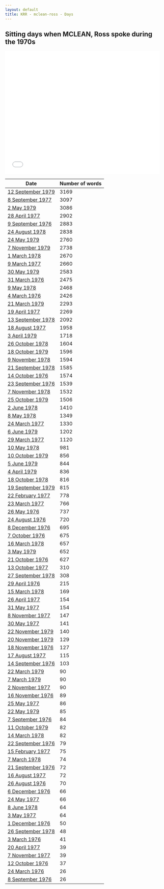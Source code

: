 ```yaml
---
layout: default
title: KRR - mclean-ross - Days
---
```

## Sitting days when MCLEAN, Ross spoke during the 1970s

<iframe width="100%" height="400" frameborder="0" scrolling="no" src="//plot.ly/~wragge/1445.embed"></iframe>

| Date | Number of words |
|--------------|----------------|
|[12 September 1979](https://historichansard.net/hofreps/1979/19790912_reps_31_hor115/)|3169|
|[8 September 1977](https://historichansard.net/hofreps/1977/19770908_reps_30_hor106/)|3097|
|[2 May 1979](https://historichansard.net/hofreps/1979/19790502_reps_31_hor114/)|3086|
|[28 April 1977](https://historichansard.net/hofreps/1977/19770428_reps_30_hor105/)|2902|
|[9 September 1976](https://historichansard.net/hofreps/1976/19760909_reps_30_hor100/)|2883|
|[24 August 1978](https://historichansard.net/hofreps/1978/19780824_reps_31_hor110/)|2838|
|[24 May 1979](https://historichansard.net/hofreps/1979/19790524_reps_31_hor114/)|2760|
|[7 November 1979](https://historichansard.net/hofreps/1979/19791107_reps_31_hor116/)|2738|
|[1 March 1978](https://historichansard.net/hofreps/1978/19780301_reps_31_hor108/)|2670|
|[9 March 1977](https://historichansard.net/hofreps/1977/19770309_reps_30_hor104/)|2660|
|[30 May 1979](https://historichansard.net/hofreps/1979/19790530_reps_31_hor114/)|2583|
|[31 March 1976](https://historichansard.net/hofreps/1976/19760331_reps_30_hor98/)|2475|
|[9 May 1978](https://historichansard.net/hofreps/1978/19780509_reps_31_hor109/)|2468|
|[4 March 1976](https://historichansard.net/hofreps/1976/19760304_reps_30_hor98/)|2426|
|[21 March 1979](https://historichansard.net/hofreps/1979/19790321_reps_31_hor113/)|2293|
|[19 April 1977](https://historichansard.net/hofreps/1977/19770419_reps_30_hor104/)|2269|
|[13 September 1978](https://historichansard.net/hofreps/1978/19780913_reps_31_hor110/)|2092|
|[18 August 1977](https://historichansard.net/hofreps/1977/19770818_reps_30_hor106/)|1958|
|[3 April 1979](https://historichansard.net/hofreps/1979/19790403_reps_31_hor113/)|1718|
|[26 October 1978](https://historichansard.net/hofreps/1978/19781026_reps_31_hor111/)|1604|
|[18 October 1979](https://historichansard.net/hofreps/1979/19791018_reps_31_hor116/)|1596|
|[9 November 1978](https://historichansard.net/hofreps/1978/19781109_reps_31_hor112/)|1594|
|[21 September 1978](https://historichansard.net/hofreps/1978/19780921_reps_31_hor110/)|1585|
|[14 October 1976](https://historichansard.net/hofreps/1976/19761014_reps_30_hor101/)|1574|
|[23 September 1976](https://historichansard.net/hofreps/1976/19760923_reps_30_hor100/)|1539|
|[7 November 1978](https://historichansard.net/hofreps/1978/19781107_reps_31_hor112/)|1532|
|[25 October 1979](https://historichansard.net/hofreps/1979/19791025_reps_31_hor116/)|1506|
|[2 June 1978](https://historichansard.net/hofreps/1978/19780602_reps_31_hor109/)|1410|
|[8 May 1978](https://historichansard.net/hofreps/1978/19780508_reps_31_hor109/)|1349|
|[24 March 1977](https://historichansard.net/hofreps/1977/19770324_reps_30_hor104/)|1330|
|[6 June 1979](https://historichansard.net/hofreps/1979/19790606_reps_31_hor114/)|1202|
|[29 March 1977](https://historichansard.net/hofreps/1977/19770329_reps_30_hor104/)|1120|
|[10 May 1978](https://historichansard.net/hofreps/1978/19780510_reps_31_hor109/)|981|
|[10 October 1979](https://historichansard.net/hofreps/1979/19791010_reps_31_hor116/)|856|
|[5 June 1979](https://historichansard.net/hofreps/1979/19790605_reps_31_hor114/)|844|
|[4 April 1979](https://historichansard.net/hofreps/1979/19790404_reps_31_hor113/)|836|
|[18 October 1978](https://historichansard.net/hofreps/1978/19781018_reps_31_hor111/)|816|
|[19 September 1979](https://historichansard.net/hofreps/1979/19790919_reps_31_hor115/)|815|
|[22 February 1977](https://historichansard.net/hofreps/1977/19770222_reps_30_hor103/)|778|
|[23 March 1977](https://historichansard.net/hofreps/1977/19770323_reps_30_hor104/)|766|
|[26 May 1976](https://historichansard.net/hofreps/1976/19760526_reps_30_hor99/)|737|
|[24 August 1976](https://historichansard.net/hofreps/1976/19760824_reps_30_hor100/)|720|
|[8 December 1976](https://historichansard.net/hofreps/1976/19761208_reps_30_hor102/)|695|
|[7 October 1976](https://historichansard.net/hofreps/1976/19761007_reps_30_hor101/)|675|
|[16 March 1978](https://historichansard.net/hofreps/1978/19780316_reps_31_hor108/)|657|
|[3 May 1979](https://historichansard.net/hofreps/1979/19790503_reps_31_hor114/)|652|
|[21 October 1976](https://historichansard.net/hofreps/1976/19761021_reps_30_hor101/)|627|
|[13 October 1977](https://historichansard.net/hofreps/1977/19771013_reps_30_hor107/)|310|
|[27 September 1978](https://historichansard.net/hofreps/1978/19780927_reps_31_hor111/)|308|
|[29 April 1976](https://historichansard.net/hofreps/1976/19760429_reps_30_hor99/)|215|
|[15 March 1978](https://historichansard.net/hofreps/1978/19780315_reps_31_hor108/)|169|
|[26 April 1977](https://historichansard.net/hofreps/1977/19770426_reps_30_hor105/)|154|
|[31 May 1977](https://historichansard.net/hofreps/1977/19770531_reps_30_hor105/)|154|
|[8 November 1977](https://historichansard.net/hofreps/1977/19771108_reps_30_hor107/)|147|
|[30 May 1977](https://historichansard.net/hofreps/1977/19770530_reps_30_hor105/)|141|
|[22 November 1979](https://historichansard.net/hofreps/1979/19791122_reps_31_hor116/)|140|
|[20 November 1979](https://historichansard.net/hofreps/1979/19791120_reps_31_hor116/)|129|
|[18 November 1976](https://historichansard.net/hofreps/1976/19761118_reps_30_hor102/)|127|
|[17 August 1977](https://historichansard.net/hofreps/1977/19770817_reps_30_hor106/)|115|
|[14 September 1976](https://historichansard.net/hofreps/1976/19760914_reps_30_hor100/)|103|
|[22 March 1979](https://historichansard.net/hofreps/1979/19790322_reps_31_hor113/)|90|
|[7 March 1979](https://historichansard.net/hofreps/1979/19790307_reps_31_hor113/)|90|
|[2 November 1977](https://historichansard.net/hofreps/1977/19771102_reps_30_hor107/)|90|
|[16 November 1976](https://historichansard.net/hofreps/1976/19761116_reps_30_hor102/)|89|
|[25 May 1977](https://historichansard.net/hofreps/1977/19770525_reps_30_hor105/)|86|
|[22 May 1979](https://historichansard.net/hofreps/1979/19790522_reps_31_hor114/)|85|
|[7 September 1976](https://historichansard.net/hofreps/1976/19760907_reps_30_hor100/)|84|
|[11 October 1979](https://historichansard.net/hofreps/1979/19791011_reps_31_hor116/)|82|
|[14 March 1978](https://historichansard.net/hofreps/1978/19780314_reps_31_hor108/)|82|
|[22 September 1976](https://historichansard.net/hofreps/1976/19760922_reps_30_hor100/)|79|
|[15 February 1977](https://historichansard.net/hofreps/1977/19770215_reps_30_hor103_c1/)|75|
|[7 March 1978](https://historichansard.net/hofreps/1978/19780307_reps_31_hor108/)|74|
|[21 September 1976](https://historichansard.net/hofreps/1976/19760921_reps_30_hor100/)|72|
|[16 August 1977](https://historichansard.net/hofreps/1977/19770816_reps_30_hor106/)|72|
|[26 August 1976](https://historichansard.net/hofreps/1976/19760826_reps_30_hor100/)|70|
|[6 December 1976](https://historichansard.net/hofreps/1976/19761206_reps_30_hor102/)|66|
|[24 May 1977](https://historichansard.net/hofreps/1977/19770524_reps_30_hor105/)|66|
|[8 June 1978](https://historichansard.net/hofreps/1978/19780608_reps_31_hor109/)|64|
|[3 May 1977](https://historichansard.net/hofreps/1977/19770503_reps_30_hor105/)|64|
|[1 December 1976](https://historichansard.net/hofreps/1976/19761201_reps_30_hor102/)|50|
|[26 September 1978](https://historichansard.net/hofreps/1978/19780926_reps_31_hor111/)|48|
|[3 March 1976](https://historichansard.net/hofreps/1976/19760303_reps_30_hor98/)|41|
|[20 April 1977](https://historichansard.net/hofreps/1977/19770420_reps_30_hor104/)|39|
|[7 November 1977](https://historichansard.net/hofreps/1977/19771107_reps_30_hor107/)|39|
|[12 October 1976](https://historichansard.net/hofreps/1976/19761012_reps_30_hor101/)|37|
|[24 March 1976](https://historichansard.net/hofreps/1976/19760324_reps_30_hor98/)|26|
|[8 September 1976](https://historichansard.net/hofreps/1976/19760908_reps_30_hor100/)|26|
